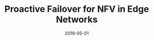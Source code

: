 ---
title: "Proactive Failover for NFV in Edge Networks"
authors:
- Huawei Huang
- Song Guo
- Kun Wang

date: "2019-05-01"
doi: ""

# Publication type.
# 1 = Conference paper; 2 = Journal article;
# 3 = Preprint Paper; 4 = Report; 5 = Book; 6 = Book section;
# 7 = Thesis; 8 = Patent
publication_types: ["2"]

# Publication name and optional abbreviated publication name.
publication: "*IEEE Communications Magazine*"
publication_short: "IEEE COMMUN MAG (JCR-Q1)"

#url_pdf: ''
# url_code: ''
# url_dataset: ''
# url_poster: ''
# url_project: ''
# url_slides: ''
# url_video: ''

---